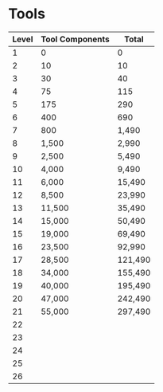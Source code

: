 # Tools

| Level | Tool Components | Total
| ---- | ---- | ---- |
| 1 | 0 | 0
| 2 | 10 | 10
| 3 | 30 | 40
| 4 | 75 | 115
| 5 | 175 | 290
| 6 | 400 | 690
| 7 | 800 | 1,490
| 8 | 1,500 | 2,990
| 9 | 2,500 | 5,490
| 10 | 4,000 | 9,490
| 11 | 6,000 | 15,490
| 12 | 8,500 | 23,990
| 13 | 11,500 | 35,490
| 14 | 15,000 | 50,490
| 15 | 19,000 | 69,490
| 16 | 23,500 | 92,990
| 17 | 28,500 | 121,490
| 18 | 34,000 | 155,490
| 19 | 40,000 | 195,490
| 20 | 47,000 | 242,490
| 21 | 55,000 | 297,490
| 22
| 23  
| 24  
| 25  
| 26
